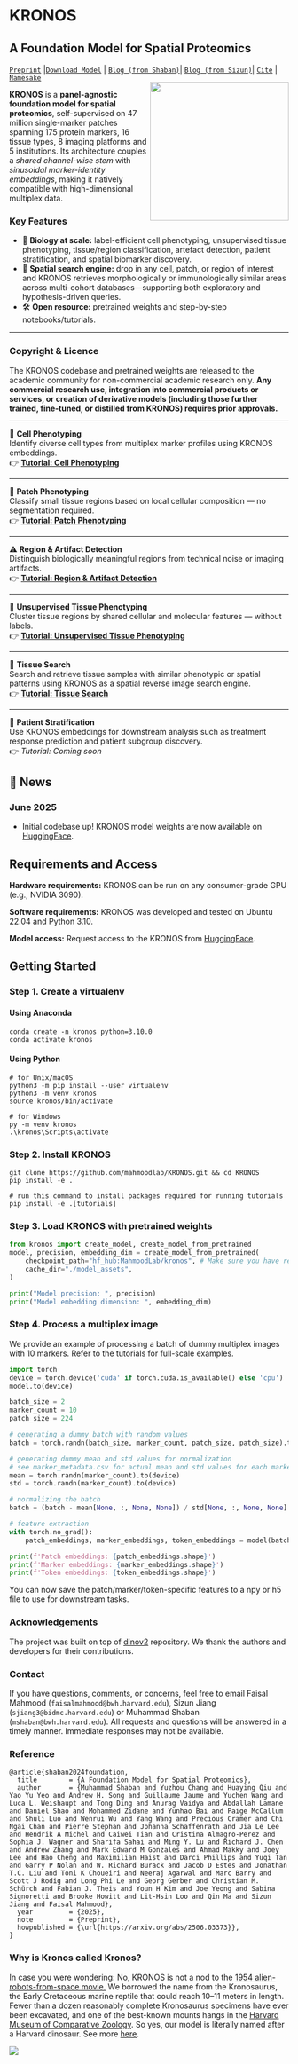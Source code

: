 KRONOS 
===========
## A Foundation Model for Spatial Proteomics 
[`Preprint`](https://arxiv.org/abs/2506.03373) |[`Download Model`](https://huggingface.co/MahmoodLab/kronos) | [`Blog (from Shaban)`](https://www.linkedin.com/feed/update/urn:li:ugcPost:7336414864736677889/)| [`Blog (from Sizun)`](https://www.linkedin.com/feed/update/urn:li:activity:7336419667005116416/)|  [`Cite`](#Reference) |  [`Namesake`](#why-is-kronos-called-kronos) <br>
<img src="docs/kronos_1.jpg"  width="250px" align="right"/>

**KRONOS** is a **panel-agnostic foundation model for spatial proteomics**, self-supervised on 47 million single-marker patches spanning 175 protein markers, 16 tissue types, 8 imaging platforms and 5 institutions. Its architecture couples a *shared channel-wise stem* with *sinusoidal marker-identity embeddings*, making it natively compatible with high-dimensional multiplex data.

### Key Features
* 🔬 **Biology at scale:** label-efficient cell phenotyping, unsupervised tissue phenotyping, tissue/region classification, artefact detection, patient stratification, and spatial biomarker discovery.  
* 🔎 **Spatial search engine:** drop in any cell, patch, or region of interest and KRONOS retrieves morphologically or immunologically similar areas across multi-cohort databases—supporting both exploratory and hypothesis-driven queries.  
* 🛠️ **Open resource:** pretrained weights and step-by-step notebooks/tutorials.

---

### Copyright & Licence

The KRONOS codebase and pretrained weights are released to the academic community for non-commercial academic research only. **Any commercial research use, integration into commercial products or services, or creation of derivative models (including those further trained, fine-tuned, or distilled from KRONOS) requires prior approvals.**

---

🧬 **Cell Phenotyping**  
Identify diverse cell types from multiplex marker profiles using KRONOS embeddings.  
👉 [**Tutorial: Cell Phenotyping**](https://github.com/mahmoodlab/KRONOS/blob/main/tutorials/2%20-%20Cell-phenotyping.ipynb)

---

🧩 **Patch Phenotyping**  
Classify small tissue regions based on local cellular composition — no segmentation required.  
👉 [**Tutorial: Patch Phenotyping**](https://github.com/mahmoodlab/KRONOS/blob/main/tutorials/3%20-%20Patch-phenotyping.ipynb)

---

⚠️ **Region & Artifact Detection**  
Distinguish biologically meaningful regions from technical noise or imaging artifacts.  
👉 [**Tutorial: Region & Artifact Detection**](https://github.com/mahmoodlab/KRONOS/blob/main/tutorials/4%20-%20Region-and-artifact-detection.ipynb)

---

🧠 **Unsupervised Tissue Phenotyping**  
Cluster tissue regions by shared cellular and molecular features — without labels.  
👉 [**Tutorial: Unsupervised Tissue Phenotyping**](https://github.com/mahmoodlab/KRONOS/blob/main/tutorials/5%20-%20Unsupervised-tissue-phenotyping.ipynb)

---

🔎 **Tissue Search**  
Search and retrieve tissue samples with similar phenotypic or spatial patterns using KRONOS as a spatial reverse image search engine.  
👉 [**Tutorial: Tissue Search**](https://github.com/mahmoodlab/KRONOS/blob/main/tutorials/6%20-%20Tissue-search.ipynb)

---

🧪 **Patient Stratification**  
Use KRONOS embeddings for downstream analysis such as treatment response prediction and patient subgroup discovery.  
👉 *Tutorial: Coming soon*


<!-- 
<img src="docs/kronos_applications.jpg" />
-->

## 📢 News

### June 2025

- Initial codebase up! KRONOS model weights are now available on [HuggingFace](https://huggingface.co/MahmoodLab/kronos).

## Requirements and Access

**Hardware requirements:** KRONOS can be run on any consumer-grade GPU (e.g., NVIDIA 3090). 

**Software requirements:** KRONOS was developed and tested on Ubuntu 22.04 and Python 3.10.

**Model access:**  Request access to the KRONOS from [HuggingFace](https://huggingface.co/MahmoodLab/kronos).

## Getting Started

### Step 1. Create a virtualenv
#### Using Anaconda
``` shell
conda create -n kronos python=3.10.0
conda activate kronos
```
#### Using Python
``` shell
# for Unix/macOS
python3 -m pip install --user virtualenv
python3 -m venv kronos
source kronos/bin/activate

# for Windows
py -m venv kronos
.\kronos\Scripts\activate
```
### Step 2. Install KRONOS
``` shell
git clone https://github.com/mahmoodlab/KRONOS.git && cd KRONOS
pip install -e .

# run this command to install packages required for running tutorials
pip install -e .[tutorials]
```


### Step 3. Load KRONOS with pretrained weights
```python
from kronos import create_model, create_model_from_pretrained
model, precision, embedding_dim = create_model_from_pretrained(
    checkpoint_path="hf_hub:MahmoodLab/kronos", # Make sure you have requested access on HuggingFace
    cache_dir="./model_assets",
)

print("Model precision: ", precision)
print("Model embedding dimension: ", embedding_dim)
```

### Step 4. Process a multiplex image

We provide an example of processing a batch of dummy multiplex images with 10 markers. Refer to the tutorials for full-scale examples. 

```python
import torch
device = torch.device('cuda' if torch.cuda.is_available() else 'cpu')
model.to(device)

batch_size = 2
marker_count = 10
patch_size = 224

# generating a dummy batch with random values
batch = torch.randn(batch_size, marker_count, patch_size, patch_size).to(device)

# generating dummy mean and std values for normalization
# see marker_metadata.csv for actual mean and std values for each marker ids
mean = torch.randn(marker_count).to(device)
std = torch.randn(marker_count).to(device)

# normalizing the batch
batch = (batch - mean[None, :, None, None]) / std[None, :, None, None]

# feature extraction
with torch.no_grad():
    patch_embeddings, marker_embeddings, token_embeddings = model(batch)

print(f'Patch embeddings: {patch_embeddings.shape}')
print(f'Marker embeddings: {marker_embeddings.shape}')
print(f'Token embeddings: {token_embeddings.shape}')
```
You can now save the patch/marker/token-specific features to a npy or h5 file to use for downstream tasks.

<!-- ### Cell Phenotyping Benchmarks

Performance comparison of KRONOS, DINO-v2, UNI, and CA-MAE across cHL, DLBCL-1, and DLBCL-2 datasets. <br>
Results are reported as mean ± standard deviation over four folds. Best results per dataset and metric are in bold.

---
| Dataset | Model   | F1-Score            | Balanced Accuracy   | Average Precision   | AUROC               |
| ------- | ------- | ------------------- | ------------------- | ------------------- | ------------------- |
| cHL     | DINO-v2 | 0.5493 ± 0.0160     | 0.6210 ± 0.0121     | 0.6217 ± 0.0119     | 0.9565 ± 0.0007     |
|         | UNI     | 0.4793 ± 0.0152     | 0.5570 ± 0.0136     | 0.5348 ± 0.0136     | 0.9377 ± 0.0020     |
|         | CA-MAE  | 0.4553 ± 0.0105     | 0.5331 ± 0.0123     | 0.4950 ± 0.0181     | 0.9271 ± 0.0048     |
|         | KRONOS  | **0.6807 ± 0.0066** | **0.7358 ± 0.0089** | **0.7614 ± 0.0084** | **0.9758 ± 0.0010** |
| DLBCL-1 | DINO-v2 | 0.1932 ± 0.0316     | 0.2664 ± 0.0201     | 0.2227 ± 0.0229     | 0.6623 ± 0.0161     |
|         | UNI     | 0.4073 ± 0.0529     | 0.5077 ± 0.0333     | 0.4584 ± 0.0530     | 0.8474 ± 0.0191     |
|         | CA-MAE  | 0.3992 ± 0.0498     | 0.5041 ± 0.0314     | 0.4518 ± 0.0472     | 0.8455 ± 0.0179     |
|         | KRONOS  | **0.6669 ± 0.0492** | **0.7402 ± 0.0309** | **0.7567 ± 0.0392** | **0.9638 ± 0.0045** |
| DLBCL-2 | DINO-v2 | 0.2045 ± 0.0077     | 0.2980 ± 0.0226     | 0.2432 ± 0.0103     | 0.6938 ± 0.0194     |
|         | UNI     | 0.4295 ± 0.0164     | 0.5511 ± 0.0377     | 0.4985 ± 0.0244     | 0.8759 ± 0.0190     |
|         | CA-MAE  | 0.4231 ± 0.0185     | 0.5503 ± 0.0368     | 0.4946 ± 0.0300     | 0.8748 ± 0.0193     |
|         | KRONOS  | **0.6912 ± 0.0162** | **0.7969 ± 0.0125** | **0.8007 ± 0.0462** | **0.9759 ± 0.0023** |

--- -->


### Acknowledgements

The project was built on top of [dinov2](https://github.com/facebookresearch/dinov2) repository. We thank the authors and developers for their contributions. 

### Contact

If you have questions, comments, or concerns, feel free to email Faisal Mahmood (`faisalmahmood@bwh.harvard.edu`), Sizun Jiang (`sjiang3@bidmc.harvard.edu`) or Muhammad Shaban (`mshaban@bwh.harvard.edu`). All requests and questions will be answered in a timely manner. Immediate responses may not be available.

### Reference 

```
@article{shaban2024foundation,
  title        = {A Foundation Model for Spatial Proteomics},
  author       = {Muhammad Shaban and Yuzhou Chang and Huaying Qiu and Yao Yu Yeo and Andrew H. Song and Guillaume Jaume and Yuchen Wang and Luca L. Weishaupt and Tong Ding and Anurag Vaidya and Abdallah Lamane and Daniel Shao and Mohammed Zidane and Yunhao Bai and Paige McCallum and Shuli Luo and Wenrui Wu and Yang Wang and Precious Cramer and Chi Ngai Chan and Pierre Stephan and Johanna Schaffenrath and Jia Le Lee and Hendrik A Michel and Caiwei Tian and Cristina Almagro-Perez and Sophia J. Wagner and Sharifa Sahai and Ming Y. Lu and Richard J. Chen and Andrew Zhang and Mark Edward M Gonzales and Ahmad Makky and Joey Lee and Hao Cheng and Maximilian Haist and Darci Phillips and Yuqi Tan and Garry P Nolan and W. Richard Burack and Jacob D Estes and Jonathan T.C. Liu and Toni K Choueiri and Neeraj Agarwal and Marc Barry and Scott J Rodig and Long Phi Le and Georg Gerber and Christian M. Schürch and Fabian J. Theis and Youn H Kim and Joe Yeong and Sabina Signoretti and Brooke Howitt and Lit-Hsin Loo and Qin Ma and Sizun Jiang and Faisal Mahmood},
  year         = {2025},
  note         = {Preprint},
  howpublished = {\url{https://arxiv.org/abs/2506.03373}},
}
```
### Why is Kronos called Kronos? 

In case you were wondering: No, KRONOS is not a nod to the [1954 alien-robots-from-space movie.](https://en.wikipedia.org/wiki/Kronos_(film)) We borrowed the name from the Kronosaurus, the Early Cretaceous marine reptile that could reach 10–11 meters in length. Fewer than a dozen reasonably complete Kronosaurus specimens have ever been excavated, and one of the best-known mounts hangs in the [Harvard Museum of Comparative Zoology](https://www.thecrimson.com/article/2019/11/7/kronostory/). So yes, our model is literally named after a Harvard dinosaur. See more [here](https://www.thecrimson.com/article/2019/11/7/kronostory/).

<img src=docs/joint_logo_1.jpg>

